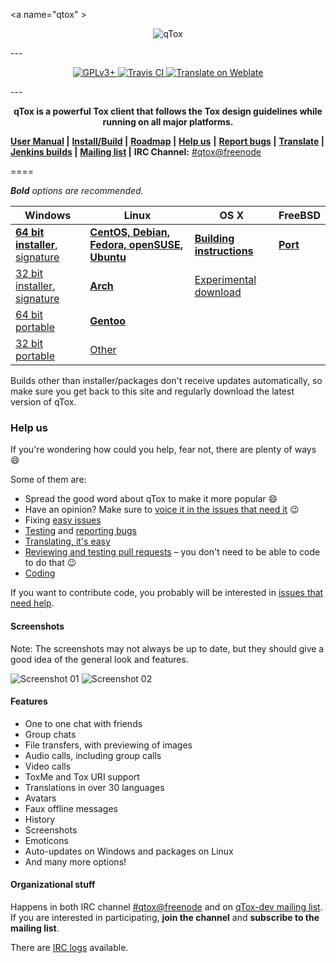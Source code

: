 <a name="qtox" \>
<p align="center">
<img src="https://qtox.github.io/assets/imgs/logo_head.png" alt="qTox" />
</p>
---
<p align="center">
<a href="https://github.com/qTox/qTox/blob/master/LICENSE">
<img src="https://img.shields.io/badge/license-GPLv3%2B-blue.svg" alt="GPLv3+" />
</a>
<a href="https://travis-ci.org/qTox/qTox">
<img src="https://travis-ci.org/qTox/qTox.svg?branch=master" alt="Travis CI" />
</a>
<a href="https://hosted.weblate.org/engage/tox/?utm_source=widget">
<img src="https://hosted.weblate.org/widgets/tox/-/svg-badge.svg"
     alt="Translate on Weblate" />
</a></p>
---
<p align="center"><b>
qTox is a powerful Tox client that follows the Tox design guidelines
while running on all major platforms.
</b></p>

 **[User Manual] |**
 **[Install/Build] |**
 **[Roadmap] |**
 [**Help us**](#help-us) **|**
 **[Report bugs] |**
 **[Translate] |**
 **[Jenkins builds] |**
 **[Mailing list] |**
 **IRC Channel:** [#qtox@freenode]

====

_**Bold** options are recommended._

Windows | Linux | OS X | FreeBSD
--------|-------|------|--------
**[64 bit installer]**, [signature][sig-64] | **[CentOS, Debian, Fedora, openSUSE, Ubuntu]** | **[Building instructions]** | **[Port]**
[32 bit installer], [signature][sig-32] | **[Arch]** | [Experimental download] |
[64 bit portable] | **[Gentoo]** | |
[32 bit portable] | [Other] | |

Builds other than installer/packages don't receive updates automatically, so
make sure you get back to this site and regularly download the latest version of
qTox.

### Help us

If you're wondering how could you help, fear not, there are plenty of ways
:smile:

Some of them are:

* Spread the good word about qTox to make it more popular :smile:
* Have an opinion? Make sure to [voice it in the issues that need it] :wink:
* Fixing [easy issues]
* [Testing] and [reporting bugs]
* [Translating, it's easy]
* [Reviewing and testing pull requests] – you don't need to be able to code to
  do that :wink:
* [Coding]

If you want to contribute code, you probably will be interested in [issues that
need help].


#### Screenshots
Note: The screenshots may not always be up to date, but they should give a good
idea of the general look and features.


![Screenshot 01](https://i.imgur.com/olb89CN.png)
![Screenshot 02](https://i.imgur.com/tmX8z9s.png)


#### Features

- One to one chat with friends
- Group chats
- File transfers, with previewing of images
- Audio calls, including group calls
- Video calls
- ToxMe and Tox URI support
- Translations in over 30 languages
- Avatars
- Faux offline messages
- History
- Screenshots
- Emoticons
- Auto-updates on Windows and packages on Linux
- And many more options!


#### Organizational stuff

Happens in both IRC channel [#qtox@freenode] and on [qTox-dev mailing list].
If you are interested in participating, **join the channel** and **subscribe to
the mailing list**.

There are [IRC logs] available.



[#qtox@freenode]: https://webchat.freenode.net/?channels=qtox
[32 bit installer]: https://build.tox.chat/view/qtox/job/qTox_pkg_windows_x86_stable_release/lastSuccessfulBuild/artifact/setup-qtox.exe
[32 bit portable]: https://build.tox.chat/job/qTox_build_windows_x86_release/lastSuccessfulBuild/artifact/qTox_build_windows_x86_release.zip
[64 bit installer]: https://build.tox.chat/view/qtox/job/qTox_pkg_windows_x86-64_stable_release/lastSuccessfulBuild/artifact/setup-qtox.exe
[64 bit portable]: https://build.tox.chat/job/qTox_build_windows_x86-64_release/lastSuccessfulBuild/artifact/qTox_build_windows_x86-64_release.zip
[Arch]: /INSTALL.md#arch
[Building instructions]: /INSTALL.md#os-x
[Coding]: https://github.com/qTox/qTox/blob/master/CONTRIBUTING.md#how-to-start-contributing
[CentOS, Debian, Fedora, openSUSE, Ubuntu]: https://software.opensuse.org/download.html?project=home%3Aantonbatenev%3Atox&package=qtox
[easy issues]: https://github.com/qTox/qTox/labels/E-easy
[Experimental download]: https://github.com/qTox/qTox/releases/latest
[Gentoo]: /INSTALL.md#gentoo
[Install/Build]: /INSTALL.md
[IRC logs]: https://github.com/qTox/qtox-irc-logs
[issues that need help]: https://github.com/qTox/qTox/labels/help%20wanted
[Jenkins builds]: https://build.tox.chat/
[Mailing list]: https://lists.tox.chat
[Other]: /INSTALL.md#linux
[qTox-dev mailing list]: https://lists.tox.chat/listinfo/qtox-dev
[Port]: /INSTALL.md#freebsd-easy
[Report bugs]: https://github.com/qTox/qTox/wiki/Writing-Useful-Bug-Reports
[reporting bugs]: https://github.com/qTox/qTox/wiki/Writing-Useful-Bug-Reports
[Reviewing and testing pull requests]: /CONTRIBUTING.md#reviews
[Roadmap]: https://github.com/qTox/qTox/milestones
[sig-32]: https://qtox-win.pkg.tox.chat/qtox/win32/setup-qtox.exe.asc
[sig-64]: https://qtox-win.pkg.tox.chat/qtox/win64/setup-qtox.exe.asc
[Testing]: https://github.com/qTox/qTox/wiki/Testing
[Translate]: /translations/README.md
[Translating, it's easy]: https://github.com/qTox/qTox/blob/master/translations/README.md
[User Manual]: /doc/user_manual_en.md
[voice it in the issues that need it]: https://github.com/qTox/qTox/labels/I-feedback-wanted
